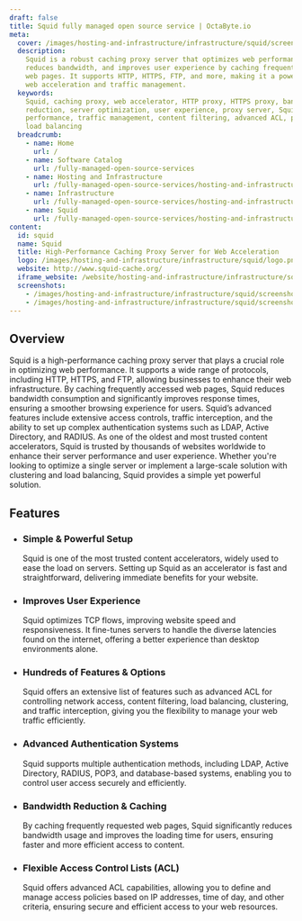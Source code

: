 ```yaml
---
draft: false
title: Squid fully managed open source service | OctaByte.io
meta:
  cover: /images/hosting-and-infrastructure/infrastructure/squid/screenshot-1.png
  description:
    Squid is a robust caching proxy server that optimizes web performance,
    reduces bandwidth, and improves user experience by caching frequently accessed
    web pages. It supports HTTP, HTTPS, FTP, and more, making it a powerful tool for
    web acceleration and traffic management.
  keywords:
    Squid, caching proxy, web accelerator, HTTP proxy, HTTPS proxy, bandwidth
    reduction, server optimization, user experience, proxy server, Squid proxy, web
    performance, traffic management, content filtering, advanced ACL, proxy authentication,
    load balancing
  breadcrumb:
    - name: Home
      url: /
    - name: Software Catalog
      url: /fully-managed-open-source-services
    - name: Hosting and Infrastructure
      url: /fully-managed-open-source-services/hosting-and-infrastructure
    - name: Infrastructure
      url: /fully-managed-open-source-services/hosting-and-infrastructure/infrastructure
    - name: Squid
      url: /fully-managed-open-source-services/hosting-and-infrastructure/infrastructure/squid
content:
  id: squid
  name: Squid
  title: High-Performance Caching Proxy Server for Web Acceleration
  logo: /images/hosting-and-infrastructure/infrastructure/squid/logo.png
  website: http://www.squid-cache.org/
  iframe_website: /website/hosting-and-infrastructure/infrastructure/squid
  screenshots:
    - /images/hosting-and-infrastructure/infrastructure/squid/screenshot-1.png
    - /images/hosting-and-infrastructure/infrastructure/squid/screenshot-2.png
---
```


## Overview

Squid is a high-performance caching proxy server that plays a crucial role in optimizing web performance. It supports a wide range of protocols, including HTTP, HTTPS, and FTP, allowing businesses to enhance their web infrastructure. By caching frequently accessed web pages, Squid reduces bandwidth consumption and significantly improves response times, ensuring a smoother browsing experience for users. Squid’s advanced features include extensive access controls, traffic interception, and the ability to set up complex authentication systems such as LDAP, Active Directory, and RADIUS. As one of the oldest and most trusted content accelerators, Squid is trusted by thousands of websites worldwide to enhance their server performance and user experience. Whether you're looking to optimize a single server or implement a large-scale solution with clustering and load balancing, Squid provides a simple yet powerful solution.

## Features

- ### Simple & Powerful Setup

  Squid is one of the most trusted content accelerators, widely used to ease the load on servers. Setting up Squid as an accelerator is fast and straightforward, delivering immediate benefits for your website.

- ### Improves User Experience

  Squid optimizes TCP flows, improving website speed and responsiveness. It fine-tunes servers to handle the diverse latencies found on the internet, offering a better experience than desktop environments alone.

- ### Hundreds of Features & Options

  Squid offers an extensive list of features such as advanced ACL for controlling network access, content filtering, load balancing, clustering, and traffic interception, giving you the flexibility to manage your web traffic efficiently.

- ### Advanced Authentication Systems

  Squid supports multiple authentication methods, including LDAP, Active Directory, RADIUS, POP3, and database-based systems, enabling you to control user access securely and efficiently.

- ### Bandwidth Reduction & Caching

  By caching frequently requested web pages, Squid significantly reduces bandwidth usage and improves the loading time for users, ensuring faster and more efficient access to content.

- ### Flexible Access Control Lists (ACL)

  Squid offers advanced ACL capabilities, allowing you to define and manage access policies based on IP addresses, time of day, and other criteria, ensuring secure and efficient access to your web resources.
